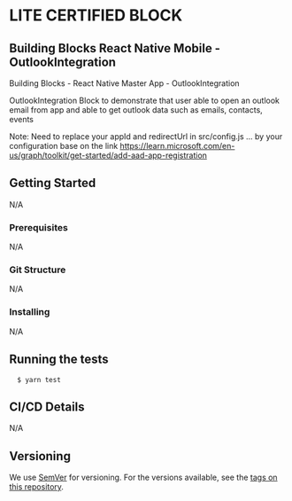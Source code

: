 # LITE CERTIFIED BLOCK
## Building Blocks React Native Mobile -  OutlookIntegration

Building Blocks - React Native Master App - OutlookIntegration

OutlookIntegration Block to demonstrate that user able to open an outlook email from app and able to get outlook data such as emails, contacts, events

Note: Need to replace your appId and redirectUrl in src/config.js ... by your configuration base on the link https://learn.microsoft.com/en-us/graph/toolkit/get-started/add-aad-app-registration
## Getting Started
N/A
### Prerequisites
N/A
### Git Structure
N/A
### Installing
N/A
## Running the tests
```
  $ yarn test
```
## CI/CD Details
N/A
## Versioning

We use [SemVer](http://semver.org/) for versioning. For the versions available, see the [tags on this repository](https://github.com/your/project/tags).